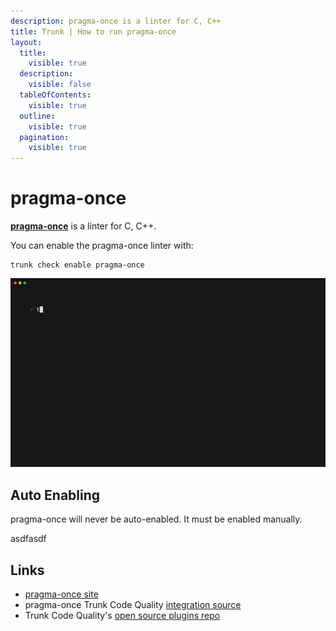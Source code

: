 ```yaml
---
description: pragma-once is a linter for C, C++
title: Trunk | How to run pragma-once
layout:
  title:
    visible: true
  description:
    visible: false
  tableOfContents:
    visible: true
  outline:
    visible: true
  pagination:
    visible: true
---
```


# pragma-once

[**pragma-once**](https://github.com/trunk-io/plugins/blob/main/linters/pragma-once/README.md) is a linter for C, C++.

You can enable the pragma-once linter with:

```shell
trunk check enable pragma-once
```
![pragma-once example output](/.gitbook/assets/pragma-once.gif)
## Auto Enabling

pragma-once will never be auto-enabled. It must be enabled manually.






asdfasdf



## Links

- [pragma-once site](https://github.com/trunk-io/plugins/blob/main/linters/pragma-once/README.md)
- pragma-once Trunk Code Quality [integration source](https://github.com/trunk-io/plugins/tree/main/linters/pragma-once)
- Trunk Code Quality's [open source plugins repo](https://github.com/trunk-io/plugins/tree/main)
